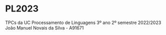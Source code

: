 # PL2023

TPCs da UC Processamento de Linguagens 3º ano 2º semestre 2022/2023
João Manuel Novais da Silva - A91671
